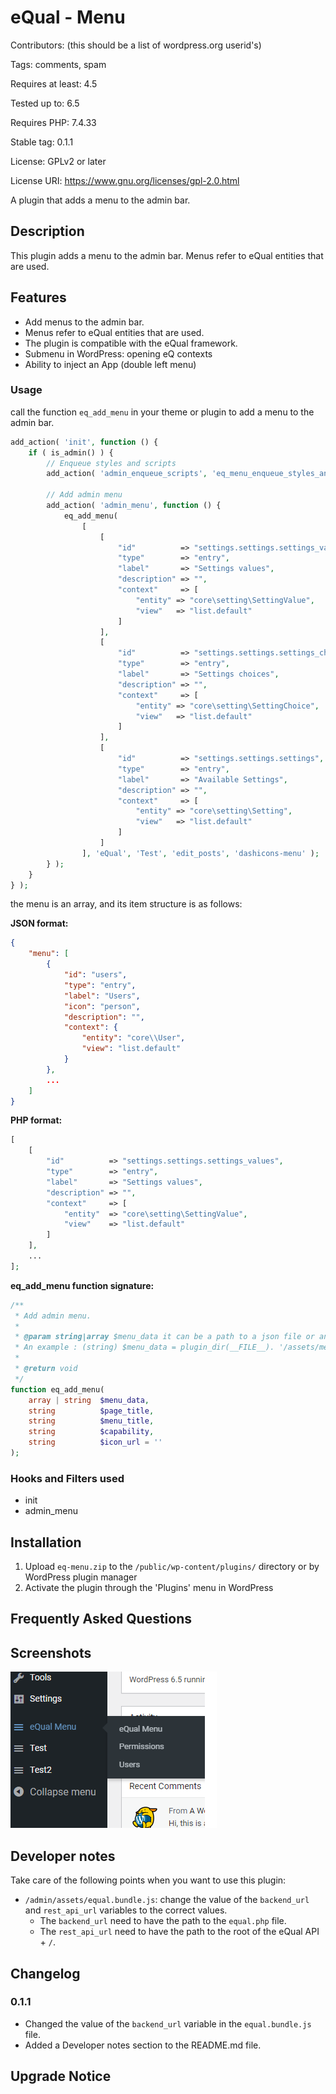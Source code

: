 # eQual - Menu

Contributors: (this should be a list of wordpress.org userid's)

Tags: comments, spam

Requires at least: 4.5

Tested up to: 6.5

Requires PHP: 7.4.33

Stable tag: 0.1.1

License: GPLv2 or later

License URI: https://www.gnu.org/licenses/gpl-2.0.html

A plugin that adds a menu to the admin bar.

## Description

This plugin adds a menu to the admin bar.
Menus refer to eQual entities that are used.

## Features

- Add menus to the admin bar.
- Menus refer to eQual entities that are used.
- The plugin is compatible with the eQual framework.
- Submenu in WordPress: opening eQ contexts
- Ability to inject an App (double left menu)

### Usage

call the function `eq_add_menu` in your theme or plugin to add a menu to the admin bar.

```php
add_action( 'init', function () {
    if ( is_admin() ) {
        // Enqueue styles and scripts
        add_action( 'admin_enqueue_scripts', 'eq_menu_enqueue_styles_and_scripts' );

        // Add admin menu
        add_action( 'admin_menu', function () {
            eq_add_menu(
                [
                    [
                        "id"          => "settings.settings.settings_values",
                        "type"        => "entry",
                        "label"       => "Settings values",
                        "description" => "",
                        "context"     => [
                            "entity" => "core\setting\SettingValue",
                            "view"   => "list.default"
                        ]
                    ],
                    [
                        "id"          => "settings.settings.settings_choices",
                        "type"        => "entry",
                        "label"       => "Settings choices",
                        "description" => "",
                        "context"     => [
                            "entity" => "core\setting\SettingChoice",
                            "view"   => "list.default"
                        ]
                    ],
                    [
                        "id"          => "settings.settings.settings",
                        "type"        => "entry",
                        "label"       => "Available Settings",
                        "description" => "",
                        "context"     => [
                            "entity" => "core\setting\Setting",
                            "view"   => "list.default"
                        ]
                    ]
                ], 'eQual', 'Test', 'edit_posts', 'dashicons-menu' );
        } );
    }
} );
```

the menu is an array, and its item structure is as follows:

**JSON format:**

```json
{
    "menu": [
        {
            "id": "users",
            "type": "entry",
            "label": "Users",
            "icon": "person",
            "description": "",
            "context": {
                "entity": "core\\User",
                "view": "list.default"
            }
        },
        ...
    ]
}
```

**PHP format:**

```php
[
    [
        "id"          => "settings.settings.settings_values",
        "type"        => "entry",
        "label"       => "Settings values",
        "description" => "",
        "context"     => [
            "entity"  => "core\setting\SettingValue",
            "view"    => "list.default"
        ]
    ],
    ...
];
```

**eq_add_menu function signature:**

```php
/**
 * Add admin menu.
 *
 * @param string|array $menu_data it can be a path to a json file or an array containing the menu data.
 * An example : (string) $menu_data = plugin_dir(__FILE__). '/assets/menu.json' ;
 *
 * @return void
 */
function eq_add_menu(
    array | string  $menu_data,
    string          $page_title,
    string          $menu_title,
    string          $capability,
    string          $icon_url = ''
);
```

### Hooks and Filters used

- init
- admin_menu

## Installation

1. Upload `eq-menu.zip` to the `/public/wp-content/plugins/` directory or by WordPress plugin manager
2. Activate the plugin through the 'Plugins' menu in WordPress

## Frequently Asked Questions

## Screenshots

![](.\doc\images\poster.png)

## Developer notes

Take care of the following points when you want to use this plugin:

- ``/admin/assets/equal.bundle.js``: change the value of the ``backend_url`` and ``rest_api_url`` variables to the
  correct values.
    - The ``backend_url`` need to have the path to the ``equal.php`` file.
    - The ``rest_api_url`` need to have the path to the root of the eQual API + ``/``.

## Changelog

### 0.1.1

- Changed the value of the ``backend_url`` variable in the ``equal.bundle.js`` file.
- Added a Developer notes section to the README.md file.

## Upgrade Notice


